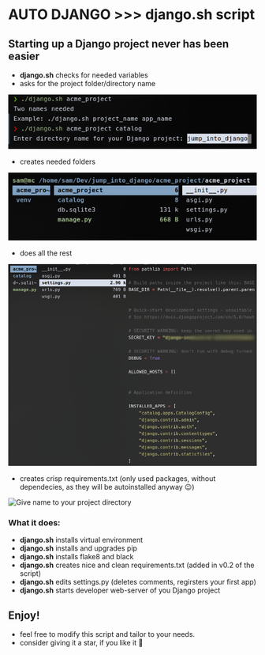 # AUTO DJANGO >>> django.sh script

## Starting up a Django project never has been easier

- **django.sh** checks for needed variables
- asks for the project folder/directory name

![script checks for two variables](img/1.png)

- creates needed folders

![Give name to your project directory](img/2.png)

- does all the rest

![it even edits settings.py file and registers the first app](img/3.png)

- creates crisp requirements.txt (only used packages, without dependecies, as they will be autoinstalled anyway 😉)

![Give name to your project directory](img/4:.png)

### What it does:

- **django.sh** installs virtual environment
- **django.sh** installs and upgrades pip
- **django.sh** installs flake8 and black
- **django.sh** creates nice and clean requirements.txt (added in v0.2 of the script)
- **django.sh** edits settings.py (deletes comments, regirsters your first app)
- **django.sh** starts developer web-server of you Django project

## Enjoy!

- feel free to modify this script and tailor to your needs.
- consider giving it a star, if you like it 🙂
